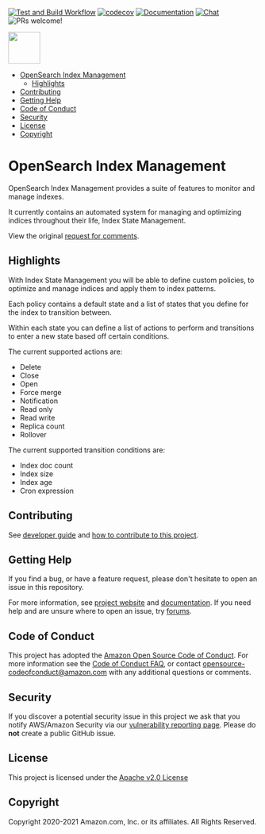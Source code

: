 [![Test and Build Workflow](https://github.com/opensearch-project/index-management/workflows/Test%20and%20Build%20Workflow/badge.svg)](https://github.com/opensearch-project/index-management/actions)
[![codecov](https://codecov.io/gh/opensearch-project/index-management/branch/main/graph/badge.svg)](https://codecov.io/gh/opensearch-project/index-management)
[![Documentation](https://img.shields.io/badge/api-reference-blue.svg)](https://opensearch.org/docs/im-plugin/index/)
[![Chat](https://img.shields.io/badge/chat-on%20forums-blue)](https://discuss.opendistrocommunity.dev/c/index-management/)
![PRs welcome!](https://img.shields.io/badge/PRs-welcome!-success)

<img src="https://opensearch.org/assets/brand/SVG/Logo/opensearch_logo_default.svg" height="64px"/>

- [OpenSearch Index Management](#opensearch-index-management)
  - [Highlights](#highlights)
- [Contributing](#contributing)
- [Getting Help](#getting-help)
- [Code of Conduct](#code-of-conduct)
- [Security](#security)
- [License](#license)
- [Copyright](#copyright)

# OpenSearch Index Management

OpenSearch Index Management provides a suite of features to monitor and manage indexes.

It currently contains an automated system for managing and optimizing indices throughout their life, Index State Management.

View the original [request for comments](docs/rfc.md).

## Highlights

With Index State Management you will be able to define custom policies, to optimize and manage indices and apply them to index patterns.

Each policy contains a default state and a list of states that you define for the index to transition between.

Within each state you can define a list of actions to perform and transitions to enter a new state based off certain conditions.

The current supported actions are:

* Delete
* Close
* Open
* Force merge
* Notification
* Read only
* Read write
* Replica count
* Rollover

The current supported transition conditions are:

* Index doc count
* Index size
* Index age
* Cron expression

## Contributing

See [developer guide](DEVELOPER_GUIDE.md) and [how to contribute to this project](CONTRIBUTING.md).

## Getting Help

If you find a bug, or have a feature request, please don't hesitate to open an issue in this repository.

For more information, see [project website](https://opensearch.org/) and [documentation](https://opensearch.org/docs/). If you need help and are unsure where to open an issue, try [forums](https://discuss.opendistrocommunity.dev/).

## Code of Conduct

This project has adopted the [Amazon Open Source Code of Conduct](CODE_OF_CONDUCT.md). For more information see the [Code of Conduct FAQ](https://aws.github.io/code-of-conduct-faq), or contact [opensource-codeofconduct@amazon.com](mailto:opensource-codeofconduct@amazon.com) with any additional questions or comments.

## Security

If you discover a potential security issue in this project we ask that you notify AWS/Amazon Security via our [vulnerability reporting page](http://aws.amazon.com/security/vulnerability-reporting/). Please do **not** create a public GitHub issue.

## License

This project is licensed under the [Apache v2.0 License](./LICENSE)

## Copyright

Copyright 2020-2021 Amazon.com, Inc. or its affiliates. All Rights Reserved.
